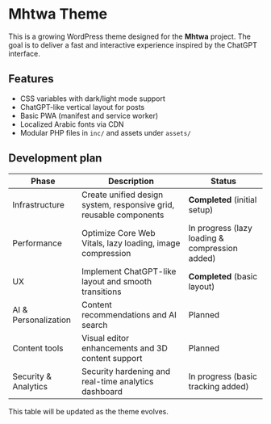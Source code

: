 # Mhtwa Theme

This is a growing WordPress theme designed for the **Mhtwa** project. The goal is to deliver a fast and interactive experience inspired by the ChatGPT interface.

## Features
- CSS variables with dark/light mode support
- ChatGPT-like vertical layout for posts
- Basic PWA (manifest and service worker)
- Localized Arabic fonts via CDN
- Modular PHP files in `inc/` and assets under `assets/`

## Development plan
| Phase | Description | Status |
|-------|-------------|--------|
|Infrastructure|Create unified design system, responsive grid, reusable components|**Completed** (initial setup)|
|Performance|Optimize Core Web Vitals, lazy loading, image compression|In progress (lazy loading & compression added)|
|UX|Implement ChatGPT-like layout and smooth transitions|**Completed** (basic layout)|
|AI & Personalization|Content recommendations and AI search|Planned|
|Content tools|Visual editor enhancements and 3D content support|Planned|
|Security & Analytics|Security hardening and real-time analytics dashboard|In progress (basic tracking added)|

This table will be updated as the theme evolves.
